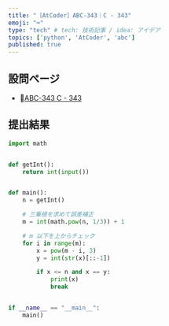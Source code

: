 ```yaml
---
title: "［AtCoder］ABC-343｜C - 343"
emoji: "⌨️"
type: "tech" # tech: 技術記事 / idea: アイデア
topics: ['python', 'AtCoder', 'abc']
published: true
---
```


## 設問ページ

- 🔗[ABC-343 C - 343](https://atcoder.jp/contests/abc343/tasks/abc343_c)

## 提出結果

```python
import math


def getInt():
    return int(input())


def main():
    n = getInt()

    # 三乗根を求めて誤差補正
    m = int(math.pow(n, 1/3)) + 1

    # m 以下を上からチェック
    for i in range(m):
        x = pow(m - i, 3)
        y = int(str(x)[::-1])

        if x <= n and x == y:
            print(x)
            break


if __name__ == "__main__":
    main()
```
